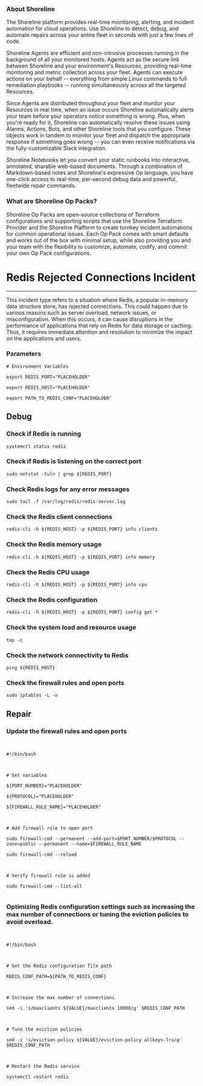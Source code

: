 
### About Shoreline
The Shoreline platform provides real-time monitoring, alerting, and incident automation for cloud operations. Use Shoreline to detect, debug, and automate repairs across your entire fleet in seconds with just a few lines of code.

Shoreline Agents are efficient and non-intrusive processes running in the background of all your monitored hosts. Agents act as the secure link between Shoreline and your environment's Resources, providing real-time monitoring and metric collection across your fleet. Agents can execute actions on your behalf -- everything from simple Linux commands to full remediation playbooks -- running simultaneously across all the targeted Resources.

Since Agents are distributed throughout your fleet and monitor your Resources in real time, when an issue occurs Shoreline automatically alerts your team before your operators notice something is wrong. Plus, when you're ready for it, Shoreline can automatically resolve these issues using Alarms, Actions, Bots, and other Shoreline tools that you configure. These objects work in tandem to monitor your fleet and dispatch the appropriate response if something goes wrong -- you can even receive notifications via the fully-customizable Slack integration.

Shoreline Notebooks let you convert your static runbooks into interactive, annotated, sharable web-based documents. Through a combination of Markdown-based notes and Shoreline's expressive Op language, you have one-click access to real-time, per-second debug data and powerful, fleetwide repair commands.

### What are Shoreline Op Packs?
Shoreline Op Packs are open-source collections of Terraform configurations and supporting scripts that use the Shoreline Terraform Provider and the Shoreline Platform to create turnkey incident automations for common operational issues. Each Op Pack comes with smart defaults and works out of the box with minimal setup, while also providing you and your team with the flexibility to customize, automate, codify, and commit your own Op Pack configurations.

# Redis Rejected Connections Incident
---

This incident type refers to a situation where Redis, a popular in-memory data structure store, has rejected connections. This could happen due to various reasons such as server overload, network issues, or misconfiguration. When this occurs, it can cause disruptions in the performance of applications that rely on Redis for data storage or caching. Thus, it requires immediate attention and resolution to minimize the impact on the applications and users.

### Parameters
```shell
# Environment Variables

export REDIS_PORT="PLACEHOLDER"

export REDIS_HOST="PLACEHOLDER"

export PATH_TO_REDIS_CONF="PLACEHOLDER"

```

## Debug

### Check if Redis is running
```shell
systemctl status redis
```

### Check if Redis is listening on the correct port
```shell
sudo netstat -tuln | grep ${REDIS_PORT}
```

### Check Redis logs for any error messages
```shell
sudo tail -f /var/log/redis/redis-server.log
```

### Check the Redis client connections
```shell
redis-cli -h ${REDIS_HOST} -p ${REDIS_PORT} info clients
```

### Check the Redis memory usage
```shell
redis-cli -h ${REDIS_HOST} -p ${REDIS_PORT} info memory
```

### Check the Redis CPU usage
```shell
redis-cli -h ${REDIS_HOST} -p ${REDIS_PORT} info cpu
```

### Check the Redis configuration
```shell
redis-cli -h ${REDIS_HOST} -p ${REDIS_PORT} config get *
```

### Check the system load and resource usage
```shell
top -c
```

### Check the network connectivity to Redis
```shell
ping ${REDIS_HOST}
```

### Check the firewall rules and open ports
```shell
sudo iptables -L -n
```

## Repair

### Update the firewall rules and open ports
```shell


#!/bin/bash



# Set variables

${PORT_NUMBER}="PLACEHOLDER"

${PROTOCOL}="PLACEHOLDER"

${FIREWALL_RULE_NAME}="PLACEHOLDER"



# Add firewall rule to open port

sudo firewall-cmd --permanent --add-port=$PORT_NUMBER/$PROTOCOL --zone=public --permanent --name=$FIREWALL_RULE_NAME

sudo firewall-cmd --reload



# Verify firewall rule is added

sudo firewall-cmd --list-all


```

### Optimizing Redis configuration settings such as increasing the max number of connections or tuning the eviction policies to avoid overload.
```shell


#!/bin/bash



# Set the Redis configuration file path

REDIS_CONF_PATH=${PATH_TO_REDIS_CONF}



# Increase the max number of connections

sed -i 's/maxclients ${VALUE}/maxclients 10000/g' $REDIS_CONF_PATH



# Tune the eviction policies

sed -i 's/eviction-policy ${VALUE}/eviction-policy allkeys-lru/g' $REDIS_CONF_PATH



# Restart the Redis service

systemctl restart redis


```